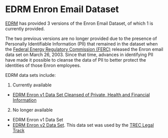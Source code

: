 # EDRM Enron Email Dataset

[EDRM](http://edrm.net/) has provided 3 versions of the Enron Email Dataset, of which 1 is currently provided.

The two previous versions are no longer provided due to the presence of Personally Identifiable Information (PII) that remained in the dataset when the [Federal Energy Regulatory Commission (FERC)](https://www.ferc.gov) released the Enron email data set on March 26, 2003. Since that time, advances in identifying PII have made it possible to cleanse the data of PII to better protect the identities of those Enron employees.

EDRM data sets include:

1. Currently available
  * [EDRM Enron v1 Data Set Cleansed of Private, Health and Financial Information](http://www.edrm.net/resources/data-sets/edrm-enron-email-data-set)
2. No longer available
  * EDRM Enron v1 Data Set
  * [EDRM Enron v2 Data Set](http://www.edrm.net/archives/8742). This data set was used by the [TREC Legal Track](http://trec-legal.umiacs.umd.edu/)
